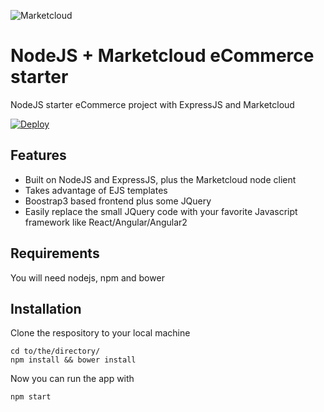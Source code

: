 ![Marketcloud](http://www.marketcloud.it/img/logo_1200.png)
# NodeJS + Marketcloud eCommerce starter
NodeJS starter eCommerce project with ExpressJS and Marketcloud


[![Deploy](https://www.herokucdn.com/deploy/button.svg)](https://heroku.com/deploy?template=https://github.com/Marketcloud/node-marketcloud-starter)

## Features
* Built on NodeJS and ExpressJS, plus the Marketcloud node client
* Takes advantage of EJS templates
* Boostrap3 based frontend plus some JQuery
* Easily replace the small JQuery code with your favorite Javascript framework like React/Angular/Angular2

## Requirements
You will need nodejs, npm and bower

## Installation

Clone the respository to your local machine
```
cd to/the/directory/
npm install && bower install
```
Now you can run the app with
```
npm start
```
